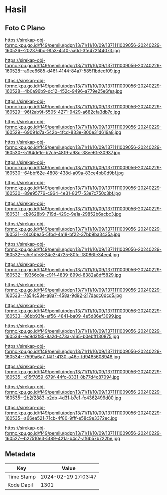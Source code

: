 # Hasil

## Foto C Plano

https://sirekap-obj-formc.kpu.go.id/ff49/pemilu/pdpr/13/71/11/10/09/1371111009056-20240229-160526--202376bc-9fa3-4cf0-aa0d-3fe472f44073.jpg

https://sirekap-obj-formc.kpu.go.id/ff49/pemilu/pdpr/13/71/11/10/09/1371111009056-20240229-160528--a9ee6685-d46f-4144-84a7-585f1bdedf09.jpg

https://sirekap-obj-formc.kpu.go.id/ff49/pemilu/pdpr/13/71/11/10/09/1371111009056-20240229-160528--4b0a96b9-dc12-452c-9496-a779e25e6fea.jpg

https://sirekap-obj-formc.kpu.go.id/ff49/pemilu/pdpr/13/71/11/10/09/1371111009056-20240229-160529--96f2ab9f-5505-4271-9429-a682cfa3db7c.jpg

https://sirekap-obj-formc.kpu.go.id/ff49/pemilu/pdpr/13/71/11/10/09/1371111009056-20240229-160529--69091d7a-542b-4fcd-833e-800e31d619a8.jpg

https://sirekap-obj-formc.kpu.go.id/ff49/pemilu/pdpr/13/71/11/10/09/1371111009056-20240229-160530--5194de1e-b2c5-48f9-a98c-38ee61e30937.jpg

https://sirekap-obj-formc.kpu.go.id/ff49/pemilu/pdpr/13/71/11/10/09/1371111009056-20240229-160530--64bbf62e-4808-438d-a09a-83ce4bb0d9bf.jpg

https://sirekap-obj-formc.kpu.go.id/ff49/pemilu/pdpr/13/71/11/10/09/1371111009056-20240229-160530--89e95776-c964-4e31-83f7-53e7c750c3bf.jpg

https://sirekap-obj-formc.kpu.go.id/ff49/pemilu/pdpr/13/71/11/10/09/1371111009056-20240229-160531--cb9628b9-719d-429c-9e1a-29852b6acbc3.jpg

https://sirekap-obj-formc.kpu.go.id/ff49/pemilu/pdpr/13/71/11/10/09/1371111009056-20240229-160531--24c6bea5-5fbd-4a18-bf22-37bb9ba3435a.jpg

https://sirekap-obj-formc.kpu.go.id/ff49/pemilu/pdpr/13/71/11/10/09/1371111009056-20240229-160532--a5e1bfe8-24e2-4725-80fc-f8086fe34ee4.jpg

https://sirekap-obj-formc.kpu.go.id/ff49/pemilu/pdpr/13/71/11/10/09/1371111009056-20240229-160532--19356c8a-c91f-4839-899d-8382a8df5829.jpg

https://sirekap-obj-formc.kpu.go.id/ff49/pemilu/pdpr/13/71/11/10/09/1371111009056-20240229-160533--7a54c53e-a8a7-458a-9d92-217dadc6dcd5.jpg

https://sirekap-obj-formc.kpu.go.id/ff49/pemilu/pdpr/13/71/11/10/09/1371111009056-20240229-160533--86bb93fe-ef56-4841-ba09-4e5d86ef3099.jpg

https://sirekap-obj-formc.kpu.go.id/ff49/pemilu/pdpr/13/71/11/10/09/1371111009056-20240229-160534--ec9d3f85-8a2d-473a-a165-b0ebff130875.jpg

https://sirekap-obj-formc.kpu.go.id/ff49/pemilu/pdpr/13/71/11/10/09/1371111009056-20240229-160534--7599a6a7-f4f1-4130-a46c-fd9485608948.jpg

https://sirekap-obj-formc.kpu.go.id/ff49/pemilu/pdpr/13/71/11/10/09/1371111009056-20240229-160535--d15f7859-679f-44fc-8331-8b77d4c87094.jpg

https://sirekap-obj-formc.kpu.go.id/ff49/pemilu/pdpr/13/71/11/10/09/1371111009056-20240229-160535--2b2f2883-b2db-4d31-b7c1-fc4362499d00.jpg

https://sirekap-obj-formc.kpu.go.id/ff49/pemilu/pdpr/13/71/11/10/09/1371111009056-20240229-160535--a66ea521-71cb-4f80-9fff-e58c9e3372ec.jpg

https://sirekap-obj-formc.kpu.go.id/ff49/pemilu/pdpr/13/71/11/10/09/1371111009056-20240229-160527--b27510e3-5f89-421a-b4c7-af6b57b722be.jpg


## Metadata

| Key        | Value               |
| ---------- | ------------------- |
| Time Stamp | 2024-02-29 17:03:47 |
| Kode Dapil | 1301                |



